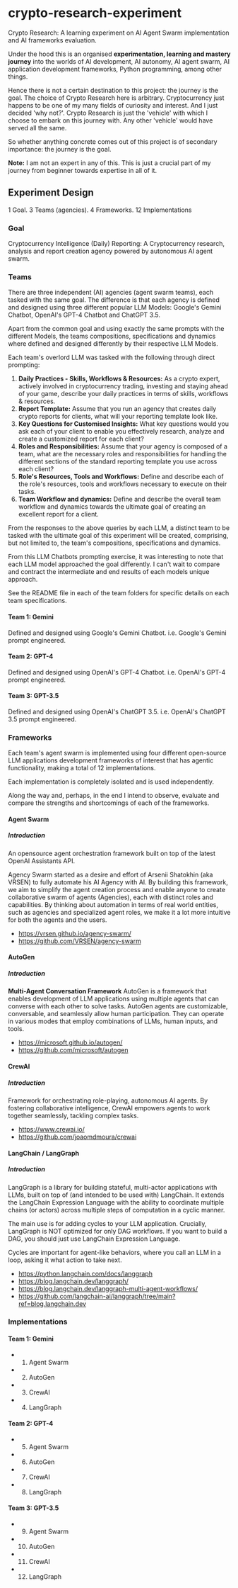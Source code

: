# crypto-research-experiment
Crypto Research: A learning experiment on AI Agent Swarm implementation and AI frameworks evaluation.

Under the hood this is an organised **experimentation, learning and mastery journey** into the worlds of AI development, AI autonomy, AI agent swarm, AI application development frameworks, Python programming, among other things.

Hence there is not a certain destination to this project: the journey is the goal. The choice of Crypto Research here is arbitrary. Cryptocurrency just happens to be one of my many fields of curiosity and interest. And I just decided 'why not?'. Crypto Research is just the 'vehicle' with which I choose to embark on this journey with. Any other 'vehicle' would have served all the same.

So whether anything concrete comes out of this project is of secondary importance: the journey is the goal.

**Note:** I am not an expert in any of this. This is just a crucial part of my journey from beginner towards expertise in all of it.
## Experiment Design
1 Goal. 3 Teams (agencies). 4 Frameworks. 12 Implementations
### Goal
Cryptocurrency Intelligence (Daily) Reporting: A Cryptocurrency research, analysis and report creation agency powered by autonomous AI agent swarm.
### Teams
There are three independent (AI) agencies (agent swarm teams), each tasked with the same goal. The difference is that each agency is defined and designed using three different popular LLM Models: Google's Gemini Chatbot, OpenAI's GPT-4 Chatbot and ChatGPT 3.5.

Apart from the common goal and using exactly the same prompts with the different Models, the teams compositions, specifications and dynamics where defined and designed differently by their respective LLM Models.

Each team's overlord LLM was tasked with the following through direct prompting:
1. **Daily Practices - Skills, Workflows & Resources:** As a crypto expert, actively involved in cryptocurrency trading, investing and staying ahead of your game, describe your daily practices in terms of skills, workflows & resources.
2. **Report Template:** Assume that you run an agency that creates daily crypto reports for clients, what will your reporting template look like.
3. **Key Questions for Customised Insights:** What key questions would you ask each of your client to enable you effectively research, analyze and create a customized report for each client?
4. **Roles and Responsibilities:** Assume that your agency is composed of a team, what are the necessary roles and responsibilities for handling the different sections of the standard reporting template you use across each client?
5. **Role's Resources, Tools and Workflows:** Define and describe each of the role's resources, tools and workflows necessary to execute on their tasks.
6. **Team Workflow and dynamics:** Define and describe the overall team workflow and dynamics towards the ultimate goal of creating an excellent report for a client.

From the responses to the above queries by each LLM, a distinct team to be tasked with the ultimate goal of this experiment will be created, comprising, but not limited to, the team's compositions, specifications and dynamics.

From this LLM Chatbots prompting exercise, it was interesting to note that each LLM model approached the goal differently. I can't wait to compare and contract the intermediate and end results of each models unique approach.

See the README file in each of the team folders for specific details on each team specifications.
#### Team 1: Gemini
Defined and designed using Google's Gemini Chatbot. i.e. Google's Gemini prompt engineered.
#### Team 2: GPT-4
Defined and designed using OpenAI's GPT-4 Chatbot. i.e. OpenAI's GPT-4 prompt engineered.
#### Team 3: GPT-3.5
Defined and designed using OpenAI's ChatGPT 3.5. i.e. OpenAI's ChatGPT 3.5 prompt engineered.
### Frameworks
Each team's agent swarm is implemented using four different open-source LLM applications development frameworks of interest that has agentic functionality, making a total of 12 implementations.

Each implementation is completely isolated and is used independently. 

Along the way and, perhaps, in the end I intend to observe, evaluate and compare the strengths and shortcomings of each of the frameworks.
#### Agent Swarm
##### Introduction
An opensource agent orchestration framework built on top of the latest OpenAI Assistants API.

Agency Swarm started as a desire and effort of Arsenii Shatokhin (aka VRSEN) to fully automate his AI Agency with AI. By building this framework, we aim to simplify the agent creation process and enable anyone to create collaborative swarm of agents (Agencies), each with distinct roles and capabilities. By thinking about automation in terms of real world entities, such as agencies and specialized agent roles, we make it a lot more intuitive for both the agents and the users.
- https://vrsen.github.io/agency-swarm/
- https://github.com/VRSEN/agency-swarm
#### AutoGen
##### Introduction
**Multi-Agent Conversation Framework**
AutoGen is a framework that enables development of LLM applications using multiple agents that can converse with each other to solve tasks. AutoGen agents are customizable, conversable, and seamlessly allow human participation. They can operate in various modes that employ combinations of LLMs, human inputs, and tools.
- https://microsoft.github.io/autogen/
- https://github.com/microsoft/autogen
#### CrewAI
##### Introduction
 Framework for orchestrating role-playing, autonomous AI agents. By fostering collaborative intelligence, CrewAI empowers agents to work together seamlessly, tackling complex tasks.
- https://www.crewai.io/
- https://github.com/joaomdmoura/crewai
#### LangChain / LangGraph
##### Introduction
LangGraph is a library for building stateful, multi-actor applications with LLMs, built on top of (and intended to be used with) LangChain. It extends the LangChain Expression Language with the ability to coordinate multiple chains (or actors) across multiple steps of computation in a cyclic manner.

The main use is for adding cycles to your LLM application. Crucially, LangGraph is NOT optimized for only DAG workflows. If you want to build a DAG, you should just use LangChain Expression Language.

Cycles are important for agent-like behaviors, where you call an LLM in a loop, asking it what action to take next.
- https://python.langchain.com/docs/langgraph
- https://blog.langchain.dev/langgraph/
- https://blog.langchain.dev/langgraph-multi-agent-workflows/
- https://github.com/langchain-ai/langgraph/tree/main?ref=blog.langchain.dev
### Implementations
#### Team 1: Gemini
- 1. Agent Swarm
- 2. AutoGen
- 3. CrewAI
- 4. LangGraph
#### Team 2: GPT-4
- 5. Agent Swarm
- 6. AutoGen
- 7. CrewAI
- 8. LangGraph
#### Team 3: GPT-3.5
- 9. Agent Swarm
- 10. AutoGen
- 11. CrewAI
- 12. LangGraph
